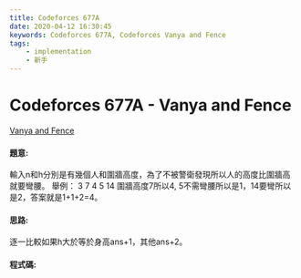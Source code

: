 ```yaml
---
title: Codeforces 677A
date: 2020-04-12 16:30:45
keywords: Codeforces 677A, Codeforces Vanya and Fence
tags:
    - implementation
    - 新手
---
```

# Codeforces 677A - Vanya and Fence
[Vanya and Fence](https://codeforces.com/contest/677/problem/A)


#### 題意:
輸入n和h分別是有幾個人和圍牆高度，為了不被警衛發現所以人的高度比圍牆高就要彎腰。
舉例：
3 7
4 5 14
圍牆高度7所以4, 5不需彎腰所以是1，14要彎所以是2，答案就是1+1+2=4。
<!-- more -->
#### 思路:
逐一比較如果h大於等於身高ans+1，其他ans+2。

#### 程式碼:
<script src="https://gist.github.com/Daviswww/bf2ade7ddbf3787c47b6d7bc0ad4f112.js"></script>